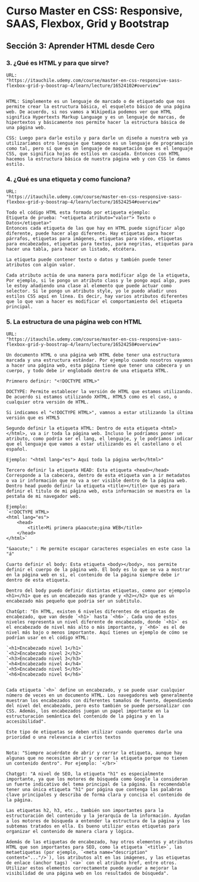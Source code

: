 <h1>Curso Master en CSS: Responsive, SAAS, Flexbox, Grid y Bootstrap</h1>
<h2>Sección 3: Aprender HTML desde Cero</h2>
<h3>3. ¿Qué es HTML y para que sirve?</h3>

    URL: 
    "https://itauchile.udemy.com/course/master-en-css-responsive-sass-flexbox-grid-y-boostrap-4/learn/lecture/16524102#overview"

            
    HTML: Simplemente es un lenguaje de marcado o de etiquetado que nos permite crear la estructura básica, el esqueleto básico de una página web. De acuerdo, si nos vamos a Wikipedia podemos ver que HTML significa Hypertexts Markup Language y es un lenguaje de marcas, de hipertextos y básicamente nos permite hacer la estructura básica de una página web.

    CSS: Luego para darle estilo y para darle un diseño a nuestra web ya utilizaríamos otro lenguaje que tampoco es un lenguaje de programación como tal, pero sí que es un lenguaje de maquetación que es el lenguaje CSS, que significa hojas de estilos en cascada. Entonces con HTML hacemos la estructura básica de nuestra página web y con CSS le damos estilo.

<h3>4. ¿Qué es una etiqueta y como funciona?</h3>

    URL: 
    "https://itauchile.udemy.com/course/master-en-css-responsive-sass-flexbox-grid-y-boostrap-4/learn/lecture/16524254#overview"

    Todo el código HTML esta formado por etiqueta ejemplo:
    Etiqueta de prueba: "<etiqueta atributo="valor"> Texto o Datos</etiqueta>"
    Entonces cada etiqueta de las que hay en HTML puede significar algo diferente, puede hacer algo diferente. Hay etiquetas para hacer párrafos, etiquetas para imágenes, etiquetas para vídeo, etiquetas para encabezados, etiquetas para textos, para negritas, etiquetas para hacer una tabla, para hacer un listado, etcétera.

    La etiqueta puede contener texto o datos y también puede tener atributos con algún valor.

    Cada atributo actúa de una manera para modificar algo de la etiqueta,  Por ejemplo, si le pongo un atributo class y le pongo aquí algo, pues le estoy añadiendo una clase al elemento que puede actuar como selector. Si le pongo un atributo style, yo le puedo añadir unos estilos CSS aquí en línea. Es decir, hay varios atributos diferentes que lo que van a hacer es modificar el comportamiento del etiqueta principal.

<h3>5. La estructura de una página web con HTML</h3>

    URL: 
    "https://itauchile.udemy.com/course/master-en-css-responsive-sass-flexbox-grid-y-boostrap-4/learn/lecture/16524258#overview"

    Un documento HTML o una página web HTML debe tener una estructura marcada y una estructura estándar. Por ejemplo cuando nosotros vayamos a hacer una página web, esta página tiene que tener una cabecera y un cuerpo, y todo debe ir englobado dentro de una etiqueta HTML.

    Primnero definir: "<!DOCTYPE HTML>"

    DOCTYPE: Permite establecer la versión de HTML que estamos utilizando. De acuerdo si estamos utilizando XHTML, HTML5 como es el caso, o cualquier otra versión de HTML.

    Si indicamos el "<!DOCTYPE HTML>", vamnos a estar utilizando la última versión que es HTML5 

    Segundo definir la etiqueta HTML: Dentro de esta etiqueta <html></html>, va a ir toda la página web. Incluso le podríamos poner un atributo, como podría ser el lang, el lenguaje, y le podríamos indicar que el lenguaje que vamos a estar utilizando es el castellano o el español.

    Ejemplo: "<html lang="es"> Aquí toda la página werb</html>"

    Tercero definir la etiqueta HEAD: Esta etiqueta <head></head> Corresponde a la cabecera, dentro de esta etiqueta van a ir metadatos o va ir información que no va a ser visible dentro de la página web. Dentro head puedo definir la etiqueta <title></title> que es para definir el titulo de mi página web, esta información se muestra en la pestaña de mi navegador web.

    Ejemplo:
    `<!DOCTYPE HTML>
    <html lang="es">
        <head>
            <title>Mi primera p&aacute;gina WEB</title>
        </head>
    </html>`

    "&aacute;" : Me permite escapar caracteres especiales en este caso la "á"

    Cuarto definir el body: Esta etiqueta <body></body>, nos permite definir el cuerpo de la página web. El body es lo que se va a mostrar en la página web en sí, el contenido de la página siempre debe ir dentro de esta etiqueta.

    Dentro del body puedo definir distintas etiquetas, comno por ejempolo <h1></h1> que es un encabezado mas grande y <h2></h2> que es un encabezado más pequeño que podria ser un subtitulo. 

    ChatGpt: "En HTML, existen 6 niveles diferentes de etiquetas de encabezado, que van desde `<h1>` hasta `<h6>`. Cada uno de estos niveles representa un nivel diferente de encabezado, donde `<h1>` es el encabezado de nivel más alto o más importante, y `<h6>` es el de nivel más bajo o menos importante. Aquí tienes un ejemplo de cómo se podrían usar en el código HTML:

    `<h1>Encabezado nivel 1</h1>`
    `<h2>Encabezado nivel 2</h2>`
    `<h3>Encabezado nivel 3</h3>`
    `<h4>Encabezado nivel 4</h4>`
    `<h5>Encabezado nivel 5</h5>`
    `<h6>Encabezado nivel 6</h6>`


    Cada etiqueta `<h>` define un encabezado, y se puede usar cualquier número de veces en un documento HTML. Los navegadores web generalmente muestran los encabezados con diferentes tamaños de fuente, dependiendo del nivel del encabezado, pero esto también se puede personalizar con CSS. Además, los encabezados juegan un papel importante en la estructuración semántica del contenido de la página y en la accesibilidad".

    Este tipo de etiquetas se deben utilizar cuando queremos darle una prioridad o una relevancia a ciertos textos


    Nota: "Siempre acuérdate de abrir y cerrar la etiqueta, aunque hay algunas que no necesitan abrir y cerrar la etiqueta porque no tienen un contenido dentro". Por ejemplo: `</br>`

    Chatgpt: "A nivel de SEO, la etiqueta "h1" es especialmente importante, ya que los motores de búsqueda como Google la consideran un fuerte indicativo del tema principal de la página. Es recomendable tener una única etiqueta "h1" por página que contenga las palabras clave principales y describa de forma clara y concisa el contenido de la página.

    Las etiquetas h2, h3, etc., también son importantes para la estructuración del contenido y la jerarquía de la información. Ayudan a los motores de búsqueda a entender la estructura de la página y los subtemas tratados en ella. Es bueno utilizar estas etiquetas para organizar el contenido de manera clara y lógica.

    Además de las etiquetas de encabezado, hay otros elementos y atributos HTML que son importantes para SEO, como la etiqueta `<title>`, las metaetiquetas (por ejemplo, `<meta name="description" content="..."/>`), los atributos alt en las imágenes, y las etiquetas de enlace (anchor tags) `<a>` con el atributo href, entre otros. Utilizar estos elementos correctamente puede ayudar a mejorar la visibilidad de una página web en los resultados de búsqueda".











